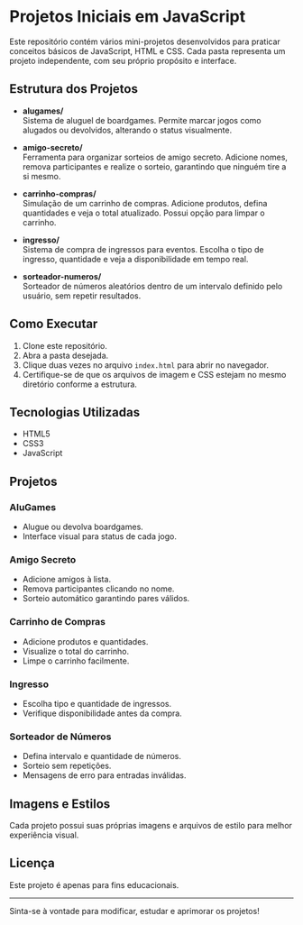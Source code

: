 # Projetos Iniciais em JavaScript

Este repositório contém vários mini-projetos desenvolvidos para praticar conceitos básicos de JavaScript, HTML e CSS. Cada pasta representa um projeto independente, com seu próprio propósito e interface.

## Estrutura dos Projetos

- **alugames/**  
  Sistema de aluguel de boardgames. Permite marcar jogos como alugados ou devolvidos, alterando o status visualmente.

- **amigo-secreto/**  
  Ferramenta para organizar sorteios de amigo secreto. Adicione nomes, remova participantes e realize o sorteio, garantindo que ninguém tire a si mesmo.

- **carrinho-compras/**  
  Simulação de um carrinho de compras. Adicione produtos, defina quantidades e veja o total atualizado. Possui opção para limpar o carrinho.

- **ingresso/**  
  Sistema de compra de ingressos para eventos. Escolha o tipo de ingresso, quantidade e veja a disponibilidade em tempo real.

- **sorteador-numeros/**  
  Sorteador de números aleatórios dentro de um intervalo definido pelo usuário, sem repetir resultados.

## Como Executar

1. Clone este repositório.
2. Abra a pasta desejada.
3. Clique duas vezes no arquivo `index.html` para abrir no navegador.
4. Certifique-se de que os arquivos de imagem e CSS estejam no mesmo diretório conforme a estrutura.

## Tecnologias Utilizadas

- HTML5
- CSS3
- JavaScript

## Projetos

### AluGames

- Alugue ou devolva boardgames.
- Interface visual para status de cada jogo.

### Amigo Secreto

- Adicione amigos à lista.
- Remova participantes clicando no nome.
- Sorteio automático garantindo pares válidos.

### Carrinho de Compras

- Adicione produtos e quantidades.
- Visualize o total do carrinho.
- Limpe o carrinho facilmente.

### Ingresso

- Escolha tipo e quantidade de ingressos.
- Verifique disponibilidade antes da compra.

### Sorteador de Números

- Defina intervalo e quantidade de números.
- Sorteio sem repetições.
- Mensagens de erro para entradas inválidas.

## Imagens e Estilos

Cada projeto possui suas próprias imagens e arquivos de estilo para melhor experiência visual.

## Licença

Este projeto é apenas para fins educacionais.

---

Sinta-se à vontade para modificar, estudar e aprimorar os projetos!
